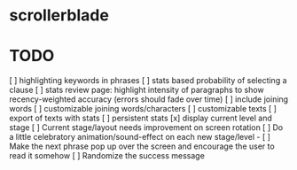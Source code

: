 # scrollerblade

# TODO
[ ] highlighting keywords in phrases
[ ] stats based probability of selecting a clause
[ ] stats review page: highlight intensity of paragraphs to show recency-weighted accuracy (errors should fade over time)
[ ] include joining words
[ ] customizable joining words/characters
[ ] customizable texts
[ ] export of texts with stats
[ ] persistent stats
[x] display current level and stage
[ ] Current stage/layout needs improvement on screen rotation
[ ] Do a little celebratory animation/sound-effect on each new stage/level
	- [ ] Make the next phrase pop up over the screen and encourage the user to read it somehow
[ ] Randomize the success message
